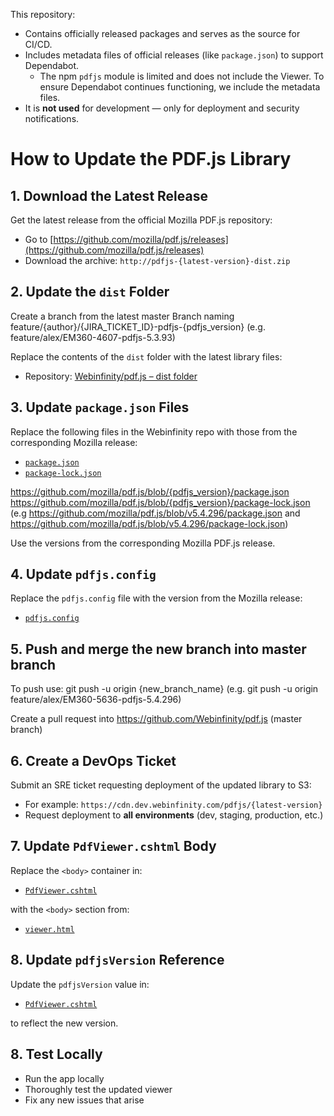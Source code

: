 This repository:

* Contains officially released packages and serves as the source for CI/CD.
* Includes metadata files of official releases (like `package.json`) to support Dependabot.
  * The npm `pdfjs` module is limited and does not include the Viewer. To ensure Dependabot continues functioning, we include the metadata files.
* It is **not used** for development — only for deployment and security notifications.

# How to Update the PDF.js Library

## 1. Download the Latest Release

Get the latest release from the official Mozilla PDF.js repository:

- Go to [https://github.com/mozilla/pdf.js/releases](https://github.com/mozilla/pdf.js/releases)
- Download the archive: `http://pdfjs-{latest-version}-dist.zip`

## 2. Update the `dist` Folder

Create a branch from the latest master
Branch naming feature/{author}/{JIRA_TICKET_ID}-pdfjs-{pdfjs_version} (e.g. feature/alex/EM360-4607-pdfjs-5.3.93)

Replace the contents of the `dist` folder with the latest library files:

- Repository: [Webinfinity/pdf.js – dist folder](https://github.com/Webinfinity/pdf.js/tree/master/dist)

## 3. Update `package.json` Files

Replace the following files in the Webinfinity repo with those from the corresponding Mozilla release:

- [`package.json`](https://github.com/Webinfinity/pdf.js/blob/master/package.json)
- [`package-lock.json`](https://github.com/Webinfinity/pdf.js/blob/master/package-lock.json)

https://github.com/mozilla/pdf.js/blob/{pdfjs_version}/package.json 
https://github.com/mozilla/pdf.js/blob/{pdfjs_version}/package-lock.json
(e.g https://github.com/mozilla/pdf.js/blob/v5.4.296/package.json and https://github.com/mozilla/pdf.js/blob/v5.4.296/package-lock.json)

Use the versions from the corresponding Mozilla PDF.js release.

## 4. Update `pdfjs.config`

Replace the `pdfjs.config` file with the version from the Mozilla release:

- [`pdfjs.config`](https://github.com/mozilla/pdf.js/blob/master/pdfjs.config)

## 5. Push and merge the new branch into master branch

To push use: git push -u origin {new_branch_name}
(e.g. git push -u origin feature/alex/EM360-5636-pdfjs-5.4.296)

Create a pull request into https://github.com/Webinfinity/pdf.js (master branch)
## 6. Create a DevOps Ticket

Submit an SRE ticket requesting deployment of the updated library to S3:

- For example: `https://cdn.dev.webinfinity.com/pdfjs/{latest-version}`  
- Request deployment to **all environments** (dev, staging, production, etc.)

## 7. Update `PdfViewer.cshtml` Body

Replace the `<body>` container in:

- [`PdfViewer.cshtml`](https://github.com/Webinfinity/ProductX/blob/staging-dev/App/ProductX.Web/Views/App/PdfViewer.cshtml)

with the `<body>` section from:

- [`viewer.html`](https://github.com/Webinfinity/pdf.js/blob/master/dist/web/viewer.html)

## 8. Update `pdfjsVersion` Reference

Update the `pdfjsVersion` value in:

- [`PdfViewer.cshtml`](https://github.com/Webinfinity/ProductX/blob/staging-dev/App/ProductX.Web/Views/App/PdfViewer.cshtml)

to reflect the new version.

## 8. Test Locally

- Run the app locally
- Thoroughly test the updated viewer
- Fix any new issues that arise

